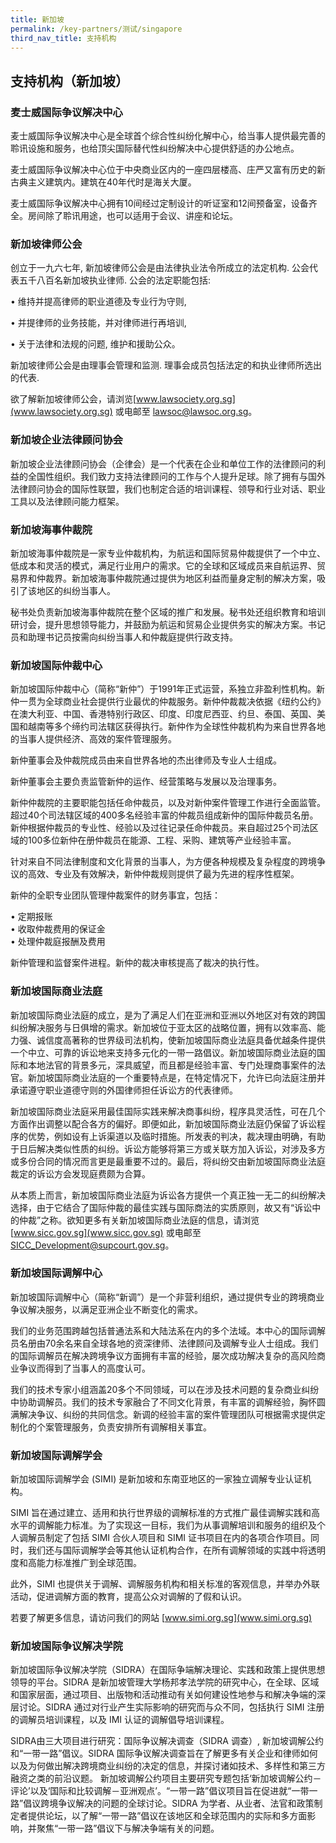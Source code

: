 ```yaml
---
title: 新加坡
permalink: /key-partners/测试/singapore
third_nav_title: 支持机构
---
```


## 支持机构（新加坡）

### 麦士威国际争议解决中心

麦士威国际争议解决中心是全球首个综合性纠纷化解中心，给当事人提供最完善的聆讯设施和服务，也给顶尖国际替代性纠纷解决中心提供舒适的办公地点。

麦士威国际争议解决中心位于中央商业区内的一座四层楼高、庄严又富有历史的新古典主义建筑内。建筑在40年代时是海关大厦。

麦士威国际争议解决中心拥有10间经过定制设计的听证室和12间预备室，设备齐全。房间除了聆讯用途，也可以适用于会议、讲座和论坛。

### 新加坡律师公会

创立于一九六七年, 新加坡律师公会是由法律执业法令所成立的法定机构. 公会代表五千八百名新加坡执业律师. 公会的法定职能包括:

• 维持并提高律师的职业道德及专业行为守则,<br>

• 并提律师的业务技能，并对律师进行再培训,<br>

• 关于法律和法规的问题, 维护和援助公众。<br>

新加坡律师公会是由理事会管理和监测. 理事会成员包括法定的和执业律师所选出的代表.

欲了解新加坡律师公会，请浏览[www.lawsociety.org.sg](www.lawsociety.org.sg) 或电邮至 lawsoc@lawsoc.org.sg。

### 新加坡企业法律顾问协会

新加坡企业法律顾问协会（企律会）是一个代表在企业和单位工作的法律顾问的利益的全国性组织。我们致力支持法律顾问的工作与个人提升足球。除了拥有与国外法律顾问协会的国际性联盟，我们也制定合适的培训课程、领导和行业对话、职业工具以及法律顾问能力框架。

### 新加坡海事仲裁院

新加坡海事仲裁院是一家专业仲裁机构，为航运和国际贸易仲裁提供了一个中立、低成本和灵活的模式，满足行业用户的需求。它的全球和区域成员来自航运界、贸易界和仲裁界。新加坡海事仲裁院通过提供为地区利益而量身定制的解决方案，吸引了该地区的纠纷当事人。

秘书处负责新加坡海事仲裁院在整个区域的推广和发展。秘书处还组织教育和培训研讨会，提升思想领导能力，并鼓励为航运和贸易企业提供务实的解决方案。书记员和助理书记员按需向纠纷当事人和仲裁庭提供行政支持。

### 新加坡国际仲裁中心

新加坡国际仲裁中心（简称“新仲”）于1991年正式运营，系独立非盈利性机构。新仲一贯为全球商业社会提供行业最优的仲裁服务。新仲仲裁裁决依据《纽约公约》在澳大利亚、中国、香港特别行政区、印度、印度尼西亚、约旦、泰国、英国、美国和越南等多个缔约司法辖区获得执行。新仲作为全球性仲裁机构为来自世界各地的当事人提供经济、高效的案件管理服务。

新仲董事会及仲裁院成员由来自世界各地的杰出律师及专业人士组成。

新仲董事会主要负责监管新仲的运作、经营策略与发展以及治理事务。

新仲仲裁院的主要职能包括任命仲裁员，以及对新仲案件管理工作进行全面监管。超过40个司法辖区域的400多名经验丰富的仲裁员组成新仲的国际仲裁员名册。新仲根据仲裁员的专业性、经验以及过往记录任命仲裁员。来自超过25个司法区域的100多位新仲在册仲裁员在能源、工程、采购、建筑等产业经验丰富。

针对来自不同法律制度和文化背景的当事人，为方便各种规模及复杂程度的跨境争议的高效、专业及有效解决，新仲仲裁规则提供了最为先进的程序性框架。

新仲的全职专业团队管理仲裁案件的财务事宜，包括：

• 定期报账<br>
• 收取仲裁费用的保证金<br>
• 处理仲裁庭报酬及费用<br>

新仲管理和监督案件进程。新仲的裁决审核提高了裁决的执行性。

### 新加坡国际商业法庭

新加坡国际商业法庭的成立，是为了满足人们在亚洲和亚洲以外地区对有效的跨国纠纷解决服务与日俱增的需求。新加坡位于亚太区的战略位置，拥有以效率高、能力强、诚信度高著称的世界级司法机构，使新加坡国际商业法庭具备优越条件提供一个中立、可靠的诉讼地来支持多元化的一带一路倡议。新加坡国际商业法庭的国际和本地法官的背景多元，深具威望，而且都是经验丰富、专门处理商事案件的法官。新加坡国际商业法庭的一个重要特点是，在特定情况下，允许已向法庭注册并承诺遵守职业道德守则的外国律师担任诉讼方的代表律师。

新加坡国际商业法庭采用最佳国际实践来解决商事纠纷，程序具灵活性，可在几个方面作出调整以配合各方的偏好。即便如此，新加坡国际商业法庭仍保留了诉讼程序的优势，例如设有上诉渠道以及临时措施。所发表的判决，裁决理由明确，有助于日后解决类似性质的纠纷。诉讼方能够将第三方或关联方加入诉讼，对涉及多方或多份合同的情况而言更是最重要不过的。最后，将纠纷交由新加坡国际商业法庭裁定的诉讼方会发现庭费颇为合算。

从本质上而言，新加坡国际商业法庭为诉讼各方提供一个真正独一无二的纠纷解决选择，由于它结合了国际仲裁的最佳实践与国际商法的实质原则，故又有“诉讼中的仲裁”之称。欲知更多有关新加坡国际商业法庭的信息，请浏览[www.sicc.gov.sg](www.sicc.gov.sg) 或电邮至 SICC_Development@supcourt.gov.sg。

### 新加坡国际调解中心

新加坡国际调解中心（简称“新调”）是一个非营利组织，通过提供专业的跨境商业争议解决服务，以满足亚洲企业不断变化的需求。

我们的业务范围跨越包括普通法系和大陆法系在内的多个法域。本中心的国际调解员名册由70余名来自全球各地的资深律师、法律顾问及调解专业人士组成。我们的国际调解员在解决跨境争议方面拥有丰富的经验，屡次成功解决复杂的高风险商业争议而得到了当事人的高度认可。

我们的技术专家小组涵盖20多个不同领域，可以在涉及技术问题的复杂商业纠纷中协助调解员。我们的技术专家融合了不同文化背景，有丰富的调解经验，胸怀圆满解决争议、纠纷的共同信念。新调的经验丰富的案件管理团队可根据需求提供定制化的个案管理服务，负责安排所有调解相关事宜。

### 新加坡国际调解学会 

新加坡国际调解学会 (SIMI) 是新加坡和东南亚地区的一家独立调解专业认证机构。

SIMI 旨在通过建立、适用和执行世界级的调解标准的方式推广最佳调解实践和高水平的调解能力标准。为了实现这一目标，我们为从事调解培训和服务的组织及个人调解员制定了包括 SIMI 合伙人项目和 SIMI 证书项目在内的各项合作项目。同时，我们还与国际调解学会等其他认证机构合作，在所有调解领域的实践中将透明度和高能力标准推广到全球范围。

此外，SIMI 也提供关于调解、调解服务机构和相关标准的客观信息，并举办外联活动，促进调解方面的教育，提高公众对调解的了假和认识。

若要了解更多信息，请访问我们的网站 [www.simi.org.sg](www.simi.org.sg)

### 新加坡国际争议解决学院

新加坡国际争议解决学院（SIDRA）在国际争端解决理论、实践和政策上提供思想领导的平台。SIDRA 是新加坡管理大学杨邦孝法学院的研究中心，在全球、区域和国家层面，通过项目、出版物和活动推动有关如何建设性地参与和解决争端的深层讨论。SIDRA 通过对行业产生实际影响的研究而与众不同，包括执行 SIMI 注册的调解员培训课程，以及 IMI 认证的调解倡导培训课程。
 
SIDRA由三大项目进行研究：国际争议解决调查（SIDRA 调查）, 新加坡调解公约和“一带一路”倡议。SIDRA 国际争议解决调查旨在了解更多有关企业和律师如何以及为何做出解决跨境商业纠纷的决定的信息，并探讨诸如技术、多样性和第三方融资之类的前沿议题。 新加坡调解公约项目主要研究专题包括‘新加坡调解公约－评论’以及‘国际和比较调解－亚洲观点’。“一带一路”倡议项目旨在促进就“一带一路”倡议跨境争议解决的问题的全球讨论。SIDRA 为学者、从业者、法官和政策制定者提供论坛，以了解“一带一路”倡议在该地区和全球范围内的实际和多方面影响，并聚焦“一带一路”倡议下与解决争端有关的问题。
